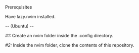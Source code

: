 Prerequisites

Have lazy.nvim installed.

-- (Ubuntu) --

*#1:*
Create an nvim folder inside the .config directory.

*#2:*
Inside the nvim folder, clone the contents of this repository.
